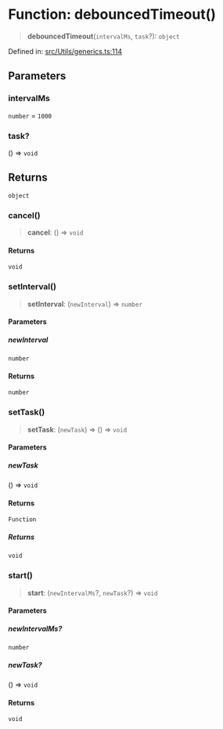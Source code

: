 # Function: debouncedTimeout()

> **debouncedTimeout**(`intervalMs`, `task`?): `object`

Defined in: [src/Utils/generics.ts:114](https://github.com/Fokusdotid/Baileys/blob/58a03b5a49cf326e1050515994499cb0bb76662f/src/Utils/generics.ts#L114)

## Parameters

### intervalMs

`number` = `1000`

### task?

() => `void`

## Returns

`object`

### cancel()

> **cancel**: () => `void`

#### Returns

`void`

### setInterval()

> **setInterval**: (`newInterval`) => `number`

#### Parameters

##### newInterval

`number`

#### Returns

`number`

### setTask()

> **setTask**: (`newTask`) => () => `void`

#### Parameters

##### newTask

() => `void`

#### Returns

`Function`

##### Returns

`void`

### start()

> **start**: (`newIntervalMs`?, `newTask`?) => `void`

#### Parameters

##### newIntervalMs?

`number`

##### newTask?

() => `void`

#### Returns

`void`
